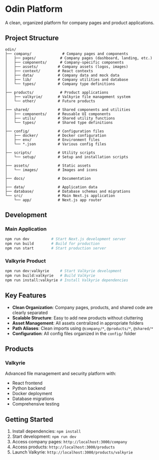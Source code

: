# Odin Platform

A clean, organized platform for company pages and product applications.

## Project Structure

```
odin/
├── company/              # Company pages and components
│   ├── pages/           # Company pages (dashboard, landing, etc.)
│   ├── components/      # Company-specific components
│   ├── assets/         # Company assets (logos, images)
│   ├── context/        # React contexts
│   ├── data/           # Company data and mock data
│   ├── lib/            # Company utilities and database
│   └── types/          # Company type definitions
│
├── products/            # Product applications
│   ├── valkyrie/       # Valkyrie file management system
│   └── other/          # Future products
│
├── shared/             # Shared components and utilities
│   ├── components/     # Reusable UI components
│   ├── utils/          # Shared utility functions
│   └── types/          # Shared type definitions
│
├── config/             # Configuration files
│   ├── docker/         # Docker configuration
│   ├── env/            # Environment files
│   └── *.json          # Various config files
│
├── scripts/            # Utility scripts
│   └── setup/          # Setup and installation scripts
│
├── assets/             # Static assets
│   └── images/         # Images and icons
│
├── docs/               # Documentation
│
├── data/               # Application data
├── database/           # Database schemas and migrations
└── src/                # Main Next.js application
    └── app/            # Next.js app router
```

## Development

### Main Application
```bash
npm run dev          # Start Next.js development server
npm run build        # Build for production
npm run start        # Start production server
```

### Valkyrie Product
```bash
npm run dev:valkyrie     # Start Valkyrie development
npm run build:valkyrie   # Build Valkyrie
npm run install:valkyrie # Install Valkyrie dependencies
```

## Key Features

- **Clean Organization**: Company pages, products, and shared code are clearly separated
- **Scalable Structure**: Easy to add new products without cluttering
- **Asset Management**: All assets centralized in appropriate folders
- **Path Aliases**: Clean imports using `@company/*`, `@products/*`, `@shared/*`
- **Configuration**: All config files organized in the `config/` folder

## Products

### Valkyrie
Advanced file management and security platform with:
- React frontend
- Python backend
- Docker deployment
- Database migrations
- Comprehensive testing

## Getting Started

1. Install dependencies: `npm install`
2. Start development: `npm run dev`
3. Access company pages: `http://localhost:3000/company`
4. Access products: `http://localhost:3000/products`
5. Launch Valkyrie: `http://localhost:3000/products/valkyrie`
